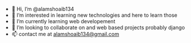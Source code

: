 - 👋 Hi, I’m @alamshoaib134
- 👀 I’m interested in learning new technologies and here to learn those
- 🌱 I’m currently learning web developement 
- 💞️ I’m looking to collaborate on and web based projects probably django
- 📫 contact me at alamshoaib134@gmail.com

<!---
alamshoib134/alamshoib134 is a ✨ special ✨ repository because its `README.md` (this file) appears on your GitHub profile.
You can click the Preview link to take a look at your changes.
--->
